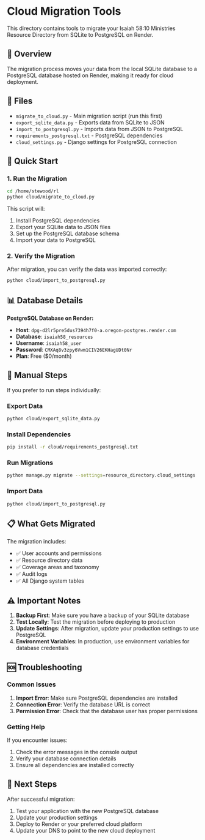 # Cloud Migration Tools

This directory contains tools to migrate your Isaiah 58:10 Ministries Resource Directory from SQLite to PostgreSQL on Render.

## 🎯 Overview

The migration process moves your data from the local SQLite database to a PostgreSQL database hosted on Render, making it ready for cloud deployment.

## 📁 Files

- `migrate_to_cloud.py` - Main migration script (run this first)
- `export_sqlite_data.py` - Exports data from SQLite to JSON
- `import_to_postgresql.py` - Imports data from JSON to PostgreSQL
- `requirements_postgresql.txt` - PostgreSQL dependencies
- `cloud_settings.py` - Django settings for PostgreSQL connection

## 🚀 Quick Start

### 1. Run the Migration

```bash
cd /home/stewood/rl
python cloud/migrate_to_cloud.py
```

This script will:
1. Install PostgreSQL dependencies
2. Export your SQLite data to JSON files
3. Set up the PostgreSQL database schema
4. Import your data to PostgreSQL

### 2. Verify the Migration

After migration, you can verify the data was imported correctly:

```bash
python cloud/import_to_postgresql.py
```

## 📊 Database Details

**PostgreSQL Database on Render:**
- **Host**: `dpg-d2lr5pre5dus7394h7f0-a.oregon-postgres.render.com`
- **Database**: `isaiah58_resources`
- **Username**: `isaiah58_user`
- **Password**: `CMXAq8v3zpy6Vwm1CIV26EKHagUDt0Nr`
- **Plan**: Free ($0/month)

## 🔧 Manual Steps

If you prefer to run steps individually:

### Export Data
```bash
python cloud/export_sqlite_data.py
```

### Install Dependencies
```bash
pip install -r cloud/requirements_postgresql.txt
```

### Run Migrations
```bash
python manage.py migrate --settings=resource_directory.cloud_settings
```

### Import Data
```bash
python cloud/import_to_postgresql.py
```

## 📋 What Gets Migrated

The migration includes:
- ✅ User accounts and permissions
- ✅ Resource directory data
- ✅ Coverage areas and taxonomy
- ✅ Audit logs
- ✅ All Django system tables

## ⚠️ Important Notes

1. **Backup First**: Make sure you have a backup of your SQLite database
2. **Test Locally**: Test the migration before deploying to production
3. **Update Settings**: After migration, update your production settings to use PostgreSQL
4. **Environment Variables**: In production, use environment variables for database credentials

## 🆘 Troubleshooting

### Common Issues

1. **Import Error**: Make sure PostgreSQL dependencies are installed
2. **Connection Error**: Verify the database URL is correct
3. **Permission Error**: Check that the database user has proper permissions

### Getting Help

If you encounter issues:
1. Check the error messages in the console output
2. Verify your database connection details
3. Ensure all dependencies are installed correctly

## 🎉 Next Steps

After successful migration:
1. Test your application with the new PostgreSQL database
2. Update your production settings
3. Deploy to Render or your preferred cloud platform
4. Update your DNS to point to the new cloud deployment
